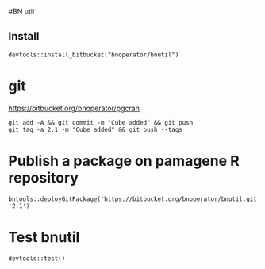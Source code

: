 #BN util

## Install

```
devtools::install_bitbucket("bnoperator/bnutil")
```
# git

https://bitbucket.org/bnoperator/pgcran

```
git add -A && git commit -m "Cube added" && git push
git tag -a 2.1 -m "Cube added" && git push --tags
```

# Publish a package on pamagene R repository


```
bntools::deployGitPackage('https://bitbucket.org/bnoperator/bnutil.git', '2.1')
```

# Test bnutil

```
devtools::test()
```
